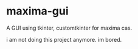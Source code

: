 # maxima-gui
A GUI using tkinter, customtkinter for maxima cas.

i am not doing this project anymore. im bored.
